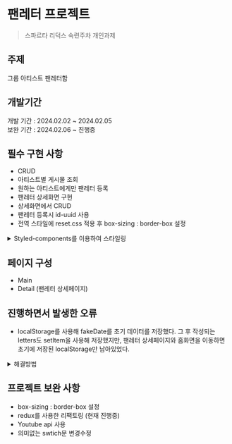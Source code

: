# 팬레터 프로젝트

> 스파르타 리덕스 숙련주차 개인과제

## 주제

그룹 아티스트 팬레터함

## 개발기간

개발 기간 : 2024.02.02 ~ 2024.02.05<br>
보완 기간 : 2024.02.06 ~ 진행중

## 필수 구현 사항

- CRUD
- 아티스트별 게시물 조회
- 원하는 아티스트에게만 팬레터 등록
- 팬레터 상세화면 구현
- 상세화면에서 CRUD
- 팬레터 등록시 id-uuid 사용
- 전역 스타일에 reset.css 적용 후 box-sizing : border-box 설정
<details><summary>Styled-components를 이용하여 스타일링
</summary>

_인라인 스타일링, css 파일을 이용한 스타일링방식 지양_
_스타일링이 들어간 경우는 styled-components화_
_아티스트 선택탭에 props를 넘겨 조건부 스타일링 적용_

</details>

## 페이지 구성

- Main
- Detail (팬레터 상세페이지)

## 진행하면서 발생한 오류

- localStorage를 사용해 fakeDate를 초기 데이터를 저장했다. 그 후 작성되는 letters도 setItem을 사용해 저장했지만, 팬레터 상세페이지와 홈화면을 이동하면 초기에 저장된 localStorage만 남아있었다.
<details><summary>해결방법</summary>

* const [letters, setLetters] = useState(
JSON.parse(localStorage.getItem("letters")) ?? [...fakeData]
);\*
</details>

## 프로젝트 보완 사항

- box-sizing : border-box 설정
- redux를 사용한 리팩토링 (현재 진행중)
- Youtube api 사용
- 의미없는 swtich문 변경수정
